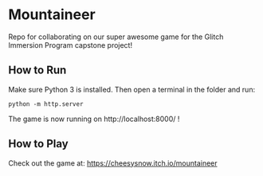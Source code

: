 # Mountaineer
Repo for collaborating on our super awesome game for the Glitch Immersion Program capstone project!

## How to Run

Make sure Python 3 is installed. Then open a terminal in the folder and run:

```
python -m http.server
```

The game is now running on http://localhost:8000/ !

## How to Play

Check out the game at: https://cheesysnow.itch.io/mountaineer
